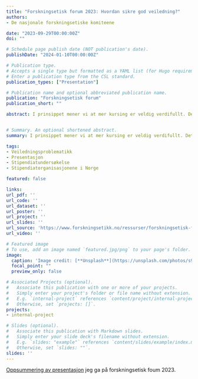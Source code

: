 ```yaml
---
title: "Forskningsetisk forum 2023: Hvordan sikre god veiledning?"
authors:
- De nasjonale forskningsetiske komiteene

date: "2023-09-29T00:00:00Z"
doi: ""

# Schedule page publish date (NOT publication's date).
publishDate: "2024-01-10T00:00:00Z"

# Publication type.
# Accepts a single type but formatted as a YAML list (for Hugo requirements).
# Enter a publication type from the CSL standard.
publication_types: ["Presentation"]

# Publication name and optional abbreviated publication name.
publication: "Forskningsetisk forum"
publication_short: ""

abstract: I prinsippet mener vi at mer kursing er veldig verdifullt. Det er nok mange som er godt egnet uten kursing, men med stadig flere stipendiater og da også flere som veileder, mener vi det er bra at dette er noe man nå vurderer, sier Dyskeland.


# Summary. An optional shortened abstract.
summary: I prinsippet mener vi at mer kursing er veldig verdifullt. Det er nok mange som er godt egnet uten kursing, men med stadig flere stipendiater og da også flere som veileder, mener vi det er bra at dette er noe man nå vurderer, sier Dyskeland.

tags:
- Veiledningsproblematikk
- Presentasjon 
- Stipendiatundersøkelse
- Stipendiatorganisasjonene i Norge

featured: false

links:
url_pdf: ''
url_code: ''
url_dataset: ''
url_poster: ''
url_project: ''
url_slides: ''
url_source: 'https://www.forskningsetikk.no/ressurser/forskningsetisk-forum/forskningsetisk-forum-2023/'
url_video: ''

# Featured image
# To use, add an image named `featured.jpg/png` to your page's folder. 
image:
  caption: 'Image credit: [**Unsplash**](https://unsplash.com/photos/s9CC2SKySJM)'
  focal_point: ""
  preview_only: false

# Associated Projects (optional).
#   Associate this publication with one or more of your projects.
#   Simply enter your project's folder or file name without extension.
#   E.g. `internal-project` references `content/project/internal-project/index.md`.
#   Otherwise, set `projects: []`.
projects:
- internal-project

# Slides (optional).
#   Associate this publication with Markdown slides.
#   Simply enter your slide deck's filename without extension.
#   E.g. `slides: "example"` references `content/slides/example/index.md`.
#   Otherwise, set `slides: ""`.
slides: ''
---
```


[Oppsummering av presentasjon](https://www.forskningsetikk.no/ressurser/forskningsetisk-forum/forskningsetisk-forum-2023/) jeg ga på forskningsetisk foum 2023. 

